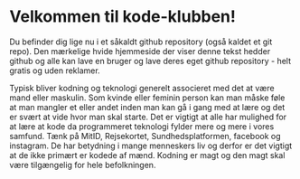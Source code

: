 # Velkommen til kode-klubben!

Du befinder dig lige nu i et såkaldt github repository (også kaldet et git repo). Den mærkelige hvide hjemmeside der viser denne tekst hedder github og alle kan lave en bruger og lave deres eget github repository - helt gratis og uden reklamer.

Typisk bliver kodning og teknologi generelt associeret med det at være mand eller maskulin. Som kvinde eller feminin person kan man måske føle at man mangler et eller andet inden man kan gå i gang med at lære og det er svært at vide hvor man skal starte. Det er vigtigt at alle har mulighed for at lære at kode da programmeret teknologi fylder mere og mere i vores samfund. Tænk på MitID, Rejsekortet, Sundhedsplatformen, facebook og instagram. De har betydning i mange menneskers liv og derfor er det vigtigt at de ikke primært er kodede af mænd. Kodning er magt og den magt skal være tilgængelig for hele befolkningen. 
